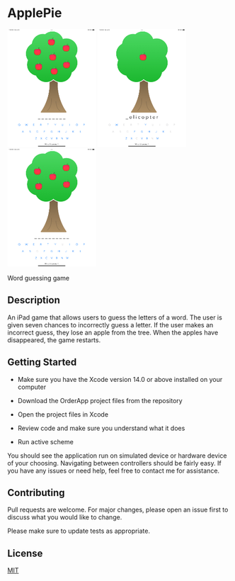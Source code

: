 # ApplePie

<kbd><img width="200" src="Apple Pie/AppScreenshots/applepie1.png"></kbd> <kbd><img width="200" src="Apple Pie/AppScreenshots/applepie2.png"></kbd> <kbd><img width="200" src="Apple Pie/AppScreenshots/applepie3.png"></kbd>

Word guessing game

## Description

An iPad game that allows users to guess the letters of a word. The user is given seven chances to incorrectly guess a letter. If the user makes an incorrect guess, they lose an apple from the tree. When the apples have disappeared, the game restarts.

## Getting Started

- Make sure you have the Xcode version 14.0 or above installed on your computer

- Download the OrderApp project files from the repository

- Open the project files in Xcode

- Review code and make sure you understand what it does

- Run active scheme

You should see the application run on simulated device or hardware device of your choosing. Navigating between controllers should be fairly easy. If you have any issues or need help, feel free to contact me for assistance.



## Contributing

Pull requests are welcome. For major changes, please open an issue first
to discuss what you would like to change.

Please make sure to update tests as appropriate.

## License

[MIT](https://choosealicense.com/licenses/mit/)
